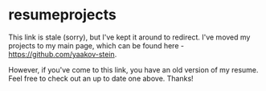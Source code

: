 # resumeprojects
This link is stale (sorry), but I've kept it around to redirect. I've moved my projects to my main page, which can be found here - https://github.com/yaakov-stein.

However, if you've come to this link, you have an old version of my resume. Feel free to check out an up to date one above. Thanks!
